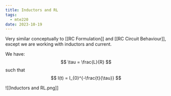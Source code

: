 ```yaml
---
title: Inductors and RL
tags:
  - mte220
date: 2023-10-19
---
```

Very similar conceptually to [[RC Formulation]] and [[RC Circuit Behaviour]], except we are working with inductors and current.

We have:
$$
\tau = \frac{L}{R}
$$
such that
$$
I(t) = I_{0}^{-\frac{t}{\tau}}
$$

![[Inductors and RL.png]]
